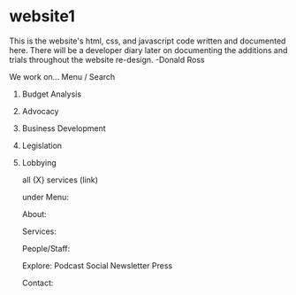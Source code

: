 # website1
This is the website's html, css, and javascript code written and documented here. There will be a developer diary later on documenting the additions and trials throughout the website re-design. -Donald Ross




We work on...                                           Menu / Search

01. Budget Analysis
02. Advocacy 
03. Business Development
04. Legislation
05. Lobbying

       all {X} services  (link)
       
       
       
       
       
       under Menu:
       
       About:
       
       Services:
       
       People/Staff:
       
       Explore:
       Podcast
       Social 
       Newsletter
       Press
       
       Contact:
